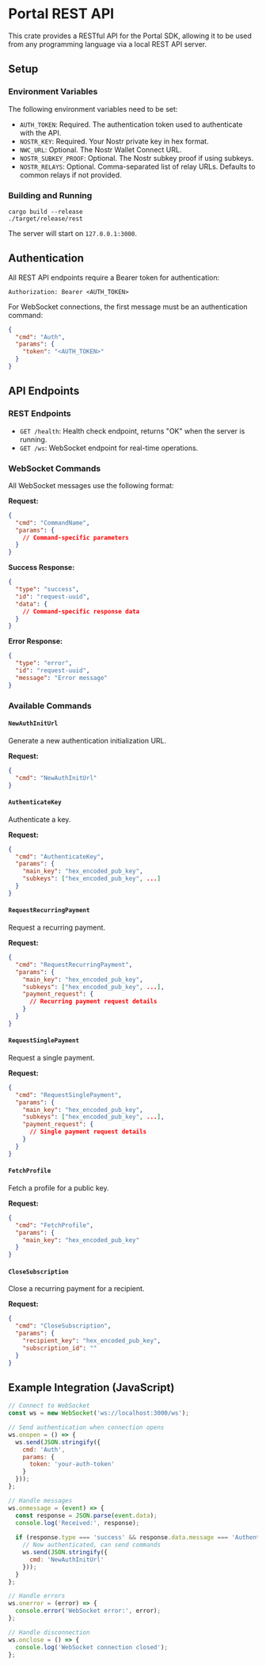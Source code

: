 # Portal REST API

This crate provides a RESTful API for the Portal SDK, allowing it to be used from any programming language via a local REST API server.

## Setup

### Environment Variables

The following environment variables need to be set:

- `AUTH_TOKEN`: Required. The authentication token used to authenticate with the API.
- `NOSTR_KEY`: Required. Your Nostr private key in hex format.
- `NWC_URL`: Optional. The Nostr Wallet Connect URL.
- `NOSTR_SUBKEY_PROOF`: Optional. The Nostr subkey proof if using subkeys.
- `NOSTR_RELAYS`: Optional. Comma-separated list of relay URLs. Defaults to common relays if not provided.

### Building and Running

```
cargo build --release
./target/release/rest
```

The server will start on `127.0.0.1:3000`.

## Authentication

All REST API endpoints require a Bearer token for authentication:

```
Authorization: Bearer <AUTH_TOKEN>
```

For WebSocket connections, the first message must be an authentication command:

```json
{
  "cmd": "Auth",
  "params": {
    "token": "<AUTH_TOKEN>"
  }
}
```

## API Endpoints

### REST Endpoints

- `GET /health`: Health check endpoint, returns "OK" when the server is running.
- `GET /ws`: WebSocket endpoint for real-time operations.

### WebSocket Commands

All WebSocket messages use the following format:

**Request:**
```json
{
  "cmd": "CommandName",
  "params": {
    // Command-specific parameters
  }
}
```

**Success Response:**
```json
{
  "type": "success",
  "id": "request-uuid",
  "data": {
    // Command-specific response data
  }
}
```

**Error Response:**
```json
{
  "type": "error",
  "id": "request-uuid",
  "message": "Error message"
}
```

### Available Commands

#### `NewAuthInitUrl`

Generate a new authentication initialization URL.

**Request:**
```json
{
  "cmd": "NewAuthInitUrl"
}
```

#### `AuthenticateKey`

Authenticate a key.

**Request:**
```json
{
  "cmd": "AuthenticateKey",
  "params": {
    "main_key": "hex_encoded_pub_key",
    "subkeys": ["hex_encoded_pub_key", ...]
  }
}
```

#### `RequestRecurringPayment`

Request a recurring payment.

**Request:**
```json
{
  "cmd": "RequestRecurringPayment",
  "params": {
    "main_key": "hex_encoded_pub_key",
    "subkeys": ["hex_encoded_pub_key", ...],
    "payment_request": {
      // Recurring payment request details
    }
  }
}
```

#### `RequestSinglePayment`

Request a single payment.

**Request:**
```json
{
  "cmd": "RequestSinglePayment",
  "params": {
    "main_key": "hex_encoded_pub_key",
    "subkeys": ["hex_encoded_pub_key", ...],
    "payment_request": {
      // Single payment request details
    }
  }
}
```

#### `FetchProfile`

Fetch a profile for a public key.

**Request:**
```json
{
  "cmd": "FetchProfile",
  "params": {
    "main_key": "hex_encoded_pub_key"
  }
}
```

#### `CloseSubscription`

Close a recurring payment for a recipient.

**Request:**
```json
{
  "cmd": "CloseSubscription",
  "params": {
    "recipient_key": "hex_encoded_pub_key",
    "subscription_id": ""
  }
}
```

## Example Integration (JavaScript)

```javascript
// Connect to WebSocket
const ws = new WebSocket('ws://localhost:3000/ws');

// Send authentication when connection opens
ws.onopen = () => {
  ws.send(JSON.stringify({
    cmd: 'Auth',
    params: {
      token: 'your-auth-token'
    }
  }));
};

// Handle messages
ws.onmessage = (event) => {
  const response = JSON.parse(event.data);
  console.log('Received:', response);
  
  if (response.type === 'success' && response.data.message === 'Authenticated successfully') {
    // Now authenticated, can send commands
    ws.send(JSON.stringify({
      cmd: 'NewAuthInitUrl'
    }));
  }
};

// Handle errors
ws.onerror = (error) => {
  console.error('WebSocket error:', error);
};

// Handle disconnection
ws.onclose = () => {
  console.log('WebSocket connection closed');
};
``` 
